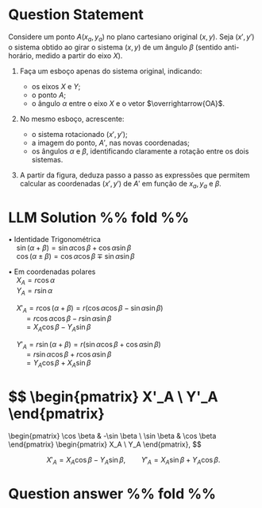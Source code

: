 # Question Statement
Considere um ponto $A(x_a, y_a)$ no plano cartesiano original $(x, y)$. Seja $(x', y')$ o sistema obtido ao girar o sistema $(x, y)$ de um ângulo $\beta$ (sentido anti-horário, medido a partir do eixo $X$).
1. Faça um esboço apenas do sistema original, indicando:
	- os eixos $X$ e $Y$;  
	- o ponto $A$;  
	- o ângulo $\alpha$ entre o eixo $X$ e o vetor $\overrightarrow{OA}$.

2. No mesmo esboço, acrescente:
	- o sistema rotacionado $(x', y')$;  
	- a imagem do ponto, $A'$, nas novas coordenadas;  
	-  os ângulos $\alpha$ e $\beta$, identificando claramente a rotação entre os dois sistemas.

3. A partir da figura, deduza passo a passo as expressões que permitem calcular as coordenadas $(x', y')$ de $A'$ em função de $x_a, y_a$ e $\beta$.



# LLM Solution %% fold %%
$\bullet$ Identidade Trigonométrica  
$\quad \sin(\alpha + \beta) = \sin \alpha \cos \beta + \cos \alpha \sin \beta$  
$\quad \cos(\alpha \pm \beta) = \cos \alpha \cos \beta \mp \sin \alpha \sin \beta$  

$\bullet$ Em coordenadas polares  
$\quad X_A = r \cos \alpha$  
$\quad Y_A = r \sin \alpha$  

$\quad X'_A = r \cos(\alpha + \beta) = r (\cos \alpha \cos \beta - \sin \alpha \sin \beta)$  
$\qquad = r \cos \alpha \cos \beta - r \sin \alpha \sin \beta$  
$\qquad = X_A \cos \beta - Y_A \sin \beta$  

$\quad Y'_A = r \sin(\alpha + \beta) = r (\sin \alpha \cos \beta + \cos \alpha \sin \beta)$  
$\qquad = r \sin \alpha \cos \beta + r \cos \alpha \sin \beta$  
$\qquad = Y_A \cos \beta + X_A \sin \beta$

$$
\begin{pmatrix}
X'_A \\
Y'_A
\end{pmatrix}
=
\begin{pmatrix}
\cos \beta & -\sin \beta \\
\sin \beta & \cos \beta
\end{pmatrix}
\begin{pmatrix}
X_A \\
Y_A
\end{pmatrix},
$$

$$
X'_A = X_A \cos \beta - Y_A \sin \beta, \qquad
Y'_A = X_A \sin \beta + Y_A \cos \beta.
$$

# Question answer %% fold %%
